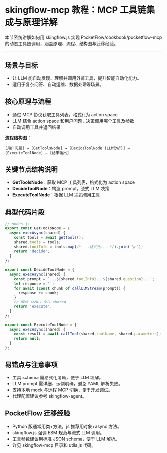 # skingflow-mcp 教程：MCP 工具链集成与原理详解

本节系统讲解如何用 skingflow.js 实现 PocketFlow/cookbook/pocketflow-mcp 的动态工具链调用，涵盖原理、流程、结构图与迁移经验。

---

## 场景与目标
- 让 LLM 能自动发现、理解并调用外部工具，提升智能自动化能力。
- 适用于复杂问答、自动运维、数据处理等场景。

## 核心原理与流程
- 通过 MCP 协议获取工具列表，格式化为 action space
- LLM 结合 action space 和用户问题，决策调用哪个工具及参数
- 自动调用工具并返回结果

**流程结构图：**
```
[用户问题] → [GetToolsNode] → [DecideToolNode (LLM分析)] → [ExecuteToolNode] → [结果输出]
```

## 关键节点结构说明
- **GetToolsNode**：获取 MCP 工具列表，格式化为 action space
- **DecideToolNode**：构造 prompt，流式 LLM 决策
- **ExecuteToolNode**：根据 LLM 决策调用工具

## 典型代码片段
```js
// nodes.js
export const GetToolsNode = {
  async execAsync(shared) {
    const tools = await getTools();
    shared.tools = tools;
    shared.toolInfo = tools.map(/* ...格式化... */).join('\n');
    return 'decide';
  }
};

export const DecideToolNode = {
  async execAsync(shared) {
    const prompt = `...${shared.toolInfo}...${shared.question}...`;
    let response = '';
    for await (const chunk of callLLMStream(prompt)) {
      response += chunk;
    }
    // 解析 YAML，存入 shared
    return 'execute';
  }
};

export const ExecuteToolNode = {
  async execAsync(shared) {
    const result = await callTool(shared.toolName, shared.parameters);
    return null;
  }
};
```

## 易错点与注意事项
- 工具 schema 需格式化清晰，便于 LLM 理解。
- LLM prompt 需详细、示例明确，避免 YAML 解析失败。
- 支持本地 mock 与远程 MCP 切换，便于开发调试。
- 代理配置建议参考 skingflow-agent。

## PocketFlow 迁移经验
- Python 版通常用类+方法，js 推荐用对象+async 方法。
- skingflow.js 强调 ESM 规范与流式 LLM 调用。
- 工具参数建议用标准 JSON schema，便于 LLM 解析。
- 详见 skingflow-mcp 目录和 utils.js 代码。
